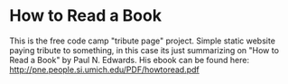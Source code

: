 # How to Read a Book
This is the free code camp "tribute page" project. Simple static website paying tribute to something, in this case its just summarizing on "How to Read a Book" by Paul N. Edwards. His ebook can be found here: http://pne.people.si.umich.edu/PDF/howtoread.pdf
